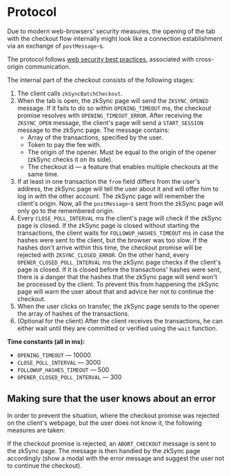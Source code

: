 # Protocol

Due to modern web-browsers' security measures, the opening of the tab with the checkout flow internally might look like
a connection establishment via an exchange of `postMessage`-s.

The protocol follows
[web security best practices](https://developer.mozilla.org/en-US/docs/Web/library/Window/postMessage#Security_concerns),
associated with cross-origin communication.

The internal part of the checkout consists of the following stages:

1. The client calls `zkSyncBatchCheckout`.
2. When the tab is open, the zkSync page will send the `ZKSYNC_OPENED` message. If it fails to do so within
   `OPENING_TIMEOUT` ms, the checkout promise resolves with `OPENING_TIMEOUT_ERROR`. After receiving the `ZKSYNC_OPEN`
   message, the client's page will send a `START_SESSION` message to the zkSync page. The message contains:
   - Array of the transactions, specified by the user.
   - Token to pay the fee with.
   - The origin of the opener. Must be equal to the origin of the opener (zkSync checks it on its side).
   - The checkout id — a feature that enables multiple checkouts at the same time.
3. If at least in one transaction the `from` field differs from the user's address, the zkSync page will tell the user
   about it and will offer him to log in with the other account. The zkSync page will remember the client's origin. Now,
   all the `postMessage`-s sent from the zkSync page will only go to the remembered origin.
4. Every `CLOSE_POLL_INTERVAL` ms the client's page will check if the zkSync page is closed. If the zkSync page is
   closed without starting the transactions, the client waits for `FOLLOWUP_HASHES_TIMEOUT` ms in case the hashes were
   sent to the client, but the browser was too slow. If the hashes don't arrive within this time, the checkout promise
   will be rejected with `ZKSYNC_CLOSED_ERROR`. On the other hand, every `OPENER_CLOSED_POLL_INTERVAL` ms the zkSync
   page checks if the client's page is closed. If it is closed before the transactions' hashes were sent, there is a
   danger that the hashes that the zkSync page will send won't be processed by the client. To prevent this from
   happening the zkSync page will warn the user about that and advice her not to continue the checkout.
5. When the user clicks on transfer, the zkSync page sends to the opener the array of hashes of the transactions.
6. (Optional for the client) After the client receives the transactions, he can either wait until they are committed or
   verified using the `wait` function.

**Time constants (all in ms):**

- `OPENING_TIMEOUT` — 10000
- `CLOSE_POLL_INTERVAL` — 3000
- `FOLLOWUP_HASHES_TIMEOUT` — 500
- `OPENER_CLOSED_POLL_INTERVAL` — 300

## Making sure that the user knows about an error

In order to prevent the situation, where the checkout promise was rejected on the client's webpage, but the user does
not know it, the following measures are taken:

If the checkout promise is rejected, an `ABORT_CHECKOUT` message is sent to the zkSync page. The message is then handled
by the zkSync page accordingly (show a modal with the error message and suggest the user not to continue the checkout).

